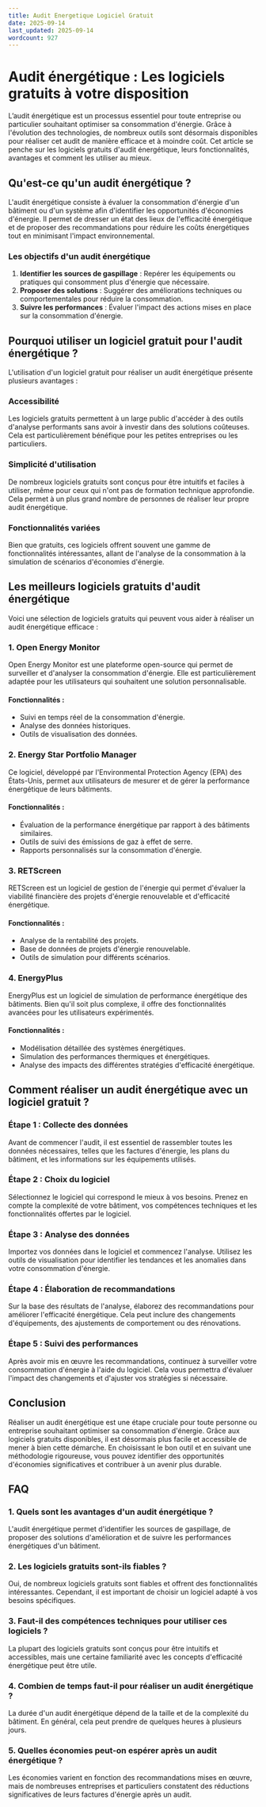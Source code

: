 ```yaml
---
title: Audit Energetique Logiciel Gratuit
date: 2025-09-14
last_updated: 2025-09-14
wordcount: 927
---
```


# Audit énergétique : Les logiciels gratuits à votre disposition

L’audit énergétique est un processus essentiel pour toute entreprise ou particulier souhaitant optimiser sa consommation d'énergie. Grâce à l'évolution des technologies, de nombreux outils sont désormais disponibles pour réaliser cet audit de manière efficace et à moindre coût. Cet article se penche sur les logiciels gratuits d'audit énergétique, leurs fonctionnalités, avantages et comment les utiliser au mieux.

## Qu'est-ce qu'un audit énergétique ?

L'audit énergétique consiste à évaluer la consommation d'énergie d'un bâtiment ou d'un système afin d'identifier les opportunités d'économies d'énergie. Il permet de dresser un état des lieux de l'efficacité énergétique et de proposer des recommandations pour réduire les coûts énergétiques tout en minimisant l'impact environnemental.

### Les objectifs d'un audit énergétique

1. **Identifier les sources de gaspillage** : Repérer les équipements ou pratiques qui consomment plus d'énergie que nécessaire.
2. **Proposer des solutions** : Suggérer des améliorations techniques ou comportementales pour réduire la consommation.
3. **Suivre les performances** : Évaluer l'impact des actions mises en place sur la consommation d'énergie.

## Pourquoi utiliser un logiciel gratuit pour l'audit énergétique ?

L'utilisation d'un logiciel gratuit pour réaliser un audit énergétique présente plusieurs avantages :

### Accessibilité

Les logiciels gratuits permettent à un large public d'accéder à des outils d'analyse performants sans avoir à investir dans des solutions coûteuses. Cela est particulièrement bénéfique pour les petites entreprises ou les particuliers.

### Simplicité d'utilisation

De nombreux logiciels gratuits sont conçus pour être intuitifs et faciles à utiliser, même pour ceux qui n'ont pas de formation technique approfondie. Cela permet à un plus grand nombre de personnes de réaliser leur propre audit énergétique.

### Fonctionnalités variées

Bien que gratuits, ces logiciels offrent souvent une gamme de fonctionnalités intéressantes, allant de l'analyse de la consommation à la simulation de scénarios d'économies d'énergie.

## Les meilleurs logiciels gratuits d'audit énergétique

Voici une sélection de logiciels gratuits qui peuvent vous aider à réaliser un audit énergétique efficace :

### 1. **Open Energy Monitor**

Open Energy Monitor est une plateforme open-source qui permet de surveiller et d'analyser la consommation d'énergie. Elle est particulièrement adaptée pour les utilisateurs qui souhaitent une solution personnalisable.

#### Fonctionnalités :
- Suivi en temps réel de la consommation d'énergie.
- Analyse des données historiques.
- Outils de visualisation des données.

### 2. **Energy Star Portfolio Manager**

Ce logiciel, développé par l'Environmental Protection Agency (EPA) des États-Unis, permet aux utilisateurs de mesurer et de gérer la performance énergétique de leurs bâtiments.

#### Fonctionnalités :
- Évaluation de la performance énergétique par rapport à des bâtiments similaires.
- Outils de suivi des émissions de gaz à effet de serre.
- Rapports personnalisés sur la consommation d'énergie.

### 3. **RETScreen**

RETScreen est un logiciel de gestion de l'énergie qui permet d'évaluer la viabilité financière des projets d'énergie renouvelable et d'efficacité énergétique.

#### Fonctionnalités :
- Analyse de la rentabilité des projets.
- Base de données de projets d'énergie renouvelable.
- Outils de simulation pour différents scénarios.

### 4. **EnergyPlus**

EnergyPlus est un logiciel de simulation de performance énergétique des bâtiments. Bien qu'il soit plus complexe, il offre des fonctionnalités avancées pour les utilisateurs expérimentés.

#### Fonctionnalités :
- Modélisation détaillée des systèmes énergétiques.
- Simulation des performances thermiques et énergétiques.
- Analyse des impacts des différentes stratégies d'efficacité énergétique.

## Comment réaliser un audit énergétique avec un logiciel gratuit ?

### Étape 1 : Collecte des données

Avant de commencer l'audit, il est essentiel de rassembler toutes les données nécessaires, telles que les factures d'énergie, les plans du bâtiment, et les informations sur les équipements utilisés.

### Étape 2 : Choix du logiciel

Sélectionnez le logiciel qui correspond le mieux à vos besoins. Prenez en compte la complexité de votre bâtiment, vos compétences techniques et les fonctionnalités offertes par le logiciel.

### Étape 3 : Analyse des données

Importez vos données dans le logiciel et commencez l'analyse. Utilisez les outils de visualisation pour identifier les tendances et les anomalies dans votre consommation d'énergie.

### Étape 4 : Élaboration de recommandations

Sur la base des résultats de l'analyse, élaborez des recommandations pour améliorer l'efficacité énergétique. Cela peut inclure des changements d'équipements, des ajustements de comportement ou des rénovations.

### Étape 5 : Suivi des performances

Après avoir mis en œuvre les recommandations, continuez à surveiller votre consommation d'énergie à l'aide du logiciel. Cela vous permettra d'évaluer l'impact des changements et d'ajuster vos stratégies si nécessaire.

## Conclusion

Réaliser un audit énergétique est une étape cruciale pour toute personne ou entreprise souhaitant optimiser sa consommation d'énergie. Grâce aux logiciels gratuits disponibles, il est désormais plus facile et accessible de mener à bien cette démarche. En choisissant le bon outil et en suivant une méthodologie rigoureuse, vous pouvez identifier des opportunités d'économies significatives et contribuer à un avenir plus durable.

## FAQ

### 1. Quels sont les avantages d'un audit énergétique ?

L'audit énergétique permet d'identifier les sources de gaspillage, de proposer des solutions d'amélioration et de suivre les performances énergétiques d'un bâtiment.

### 2. Les logiciels gratuits sont-ils fiables ?

Oui, de nombreux logiciels gratuits sont fiables et offrent des fonctionnalités intéressantes. Cependant, il est important de choisir un logiciel adapté à vos besoins spécifiques.

### 3. Faut-il des compétences techniques pour utiliser ces logiciels ?

La plupart des logiciels gratuits sont conçus pour être intuitifs et accessibles, mais une certaine familiarité avec les concepts d'efficacité énergétique peut être utile.

### 4. Combien de temps faut-il pour réaliser un audit énergétique ?

La durée d'un audit énergétique dépend de la taille et de la complexité du bâtiment. En général, cela peut prendre de quelques heures à plusieurs jours.

### 5. Quelles économies peut-on espérer après un audit énergétique ?

Les économies varient en fonction des recommandations mises en œuvre, mais de nombreuses entreprises et particuliers constatent des réductions significatives de leurs factures d'énergie après un audit.